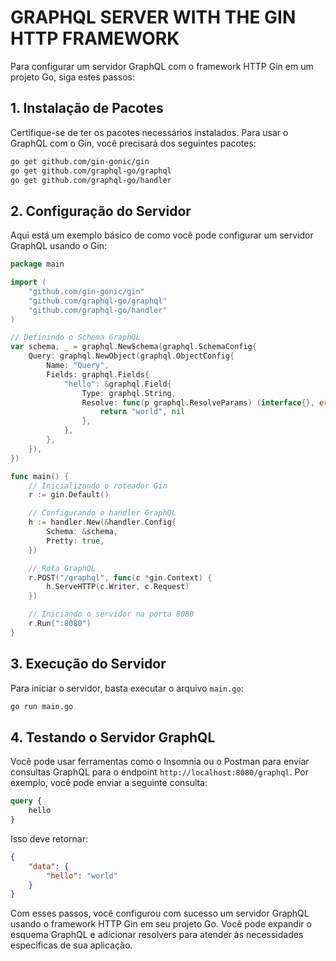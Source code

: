 # GRAPHQL SERVER WITH THE GIN HTTP FRAMEWORK
Para configurar um servidor GraphQL com o framework HTTP Gin em um projeto Go, siga estes passos:

## 1. Instalação de Pacotes
Certifique-se de ter os pacotes necessários instalados. Para usar o GraphQL com o Gin, você precisará dos seguintes pacotes:

```bash
go get github.com/gin-gonic/gin
go get github.com/graphql-go/graphql
go get github.com/graphql-go/handler
```

## 2. Configuração do Servidor
Aqui está um exemplo básico de como você pode configurar um servidor GraphQL usando o Gin:

```go
package main

import (
    "github.com/gin-gonic/gin"
    "github.com/graphql-go/graphql"
    "github.com/graphql-go/handler"
)

// Definindo o Schema GraphQL
var schema, _ = graphql.NewSchema(graphql.SchemaConfig{
    Query: graphql.NewObject(graphql.ObjectConfig{
        Name: "Query",
        Fields: graphql.Fields{
            "hello": &graphql.Field{
                Type: graphql.String,
                Resolve: func(p graphql.ResolveParams) (interface{}, error) {
                    return "world", nil
                },
            },
        },
    }),
})

func main() {
    // Inicializando o roteador Gin
    r := gin.Default()

    // Configurando o handler GraphQL
    h := handler.New(&handler.Config{
        Schema: &schema,
        Pretty: true,
    })

    // Rota GraphQL
    r.POST("/graphql", func(c *gin.Context) {
        h.ServeHTTP(c.Writer, c.Request)
    })

    // Iniciando o servidor na porta 8080
    r.Run(":8080")
}
```

## 3. Execução do Servidor
Para iniciar o servidor, basta executar o arquivo `main.go`:

```bash
go run main.go
```

## 4. Testando o Servidor GraphQL
Você pode usar ferramentas como o Insomnia ou o Postman para enviar consultas GraphQL para o endpoint `http://localhost:8080/graphql`. Por exemplo, você pode enviar a seguinte consulta:

```graphql
query {
    hello
}
```

Isso deve retornar:

```json
{
    "data": {
        "hello": "world"
    }
}
```

Com esses passos, você configurou com sucesso um servidor GraphQL usando o framework HTTP Gin em seu projeto Go. Você pode expandir o esquema GraphQL e adicionar resolvers para atender às necessidades específicas de sua aplicação.